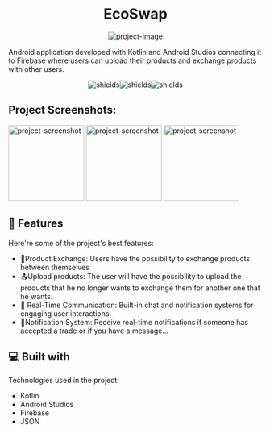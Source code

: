 <h1 align="center" id="title">EcoSwap</h1>

<p align="center"><img src="https://socialify.git.ci/4drian04/EcoSwap/image?language=1&amp;name=1&amp;owner=1&amp;theme=Light" alt="project-image"></p>

<p id="description">Android application developed with Kotlin and Android Studios connecting it to Firebase where users can upload their products and exchange products with other users.</p>

<p align="center"><img src="https://camo.githubusercontent.com/a78a67e9d3e5144782ab3af819ebafef65dea775261fdaa0328bd61178b15882/68747470733a2f2f696d672e736869656c64732e696f2f62616467652f4b6f746c696e2d4231323545413f7374796c653d666f722d7468652d6261646765266c6f676f3d6b6f746c696e266c6f676f436f6c6f723d7768697465" alt="shields"><img src="https://img.shields.io/badge/android%20studio-346ac1?style=for-the-badge&amp;logo=android%20studio&amp;logoColor=white" alt="shields"><img src="https://img.shields.io/badge/firebase-a08021?style=for-the-badge&amp;logo=firebase&amp;logoColor=ffcd34" alt="shields"></p>

<h2>Project Screenshots:</h2>

<img src="https://github.com/user-attachments/assets/725caab5-8efc-47b1-96d1-8ab256822747" alt="project-screenshot" width="150" height="150/">

<img src="https://github.com/user-attachments/assets/83cb295d-be4a-4d56-b6d3-b5e76e4cd4a3" alt="project-screenshot" width="150" height="150/">

<img src="https://github.com/user-attachments/assets/97c5680b-df71-4b46-a1ce-1a5c7816d9db" alt="project-screenshot" width="150" height="150/">

  
  
<h2>🧐 Features</h2>

Here're some of the project's best features:

*   🔁Product Exchange: Users have the possibility to exchange products between themselves
*   📤Upload products: The user will have the possibility to upload the products that he no longer wants to exchange them for another one that he wants.
*   🎯 Real-Time Communication: Built-in chat and notification systems for engaging user interactions.
*   🔔Notification System: Receive real-time notifications if someone has accepted a trade or if you have a message...

  
  
<h2>💻 Built with</h2>

Technologies used in the project:

*   Kotlin
*   Android Studios
*   Firebase
*   JSON
